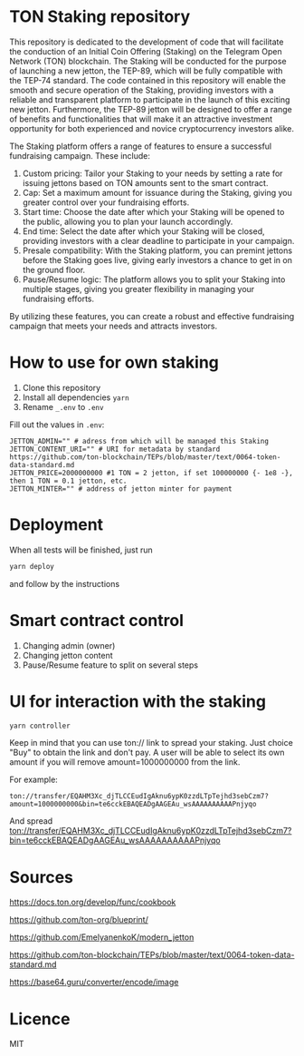 # TON Staking repository

This repository is dedicated to the development of code that will facilitate the conduction of an Initial Coin Offering (Staking) on the Telegram Open Network (TON) blockchain. The Staking will be conducted for the purpose of launching a new jetton, the TEP-89, which will be fully compatible with the TEP-74 standard. The code contained in this repository will enable the smooth and secure operation of the Staking, providing investors with a reliable and transparent platform to participate in the launch of this exciting new jetton. Furthermore, the TEP-89 jetton will be designed to offer a range of benefits and functionalities that will make it an attractive investment opportunity for both experienced and novice cryptocurrency investors alike.

The Staking platform offers a range of features to ensure a successful fundraising campaign. These include:

1. Custom pricing: Tailor your Staking to your needs by setting a rate for issuing jettons based on TON amounts sent to the smart contract.
2. Cap: Set a maximum amount for issuance during the Staking, giving you greater control over your fundraising efforts.
3. Start time: Choose the date after which your Staking will be opened to the public, allowing you to plan your launch accordingly.
4. End time: Select the date after which your Staking will be closed, providing investors with a clear deadline to participate in your campaign.
5. Presale compatibility: With the Staking platform, you can premint jettons before the Staking goes live, giving early investors a chance to get in on the ground floor.
6. Pause/Resume logic: The platform allows you to split your Staking into multiple stages, giving you greater flexibility in managing your fundraising efforts.

By utilizing these features, you can create a robust and effective fundraising campaign that meets your needs and attracts investors.

# How to use for own staking

1. Clone this repository
2. Install all dependencies ```yarn```
3. Rename `_.env` to `.env`

Fill out the values in `.env`:

```
JETTON_ADMIN="" # adress from which will be managed this Staking
JETTON_CONTENT_URI="" # URI for metadata by standard https://github.com/ton-blockchain/TEPs/blob/master/text/0064-token-data-standard.md
JETTON_PRICE=2000000000 #1 TON = 2 jetton, if set 100000000 {- 1e8 -}, then 1 TON = 0.1 jetton, etc.
JETTON_MINTER="" # address of jetton minter for payment
```


# Deployment

When all tests will be finished, just run

```js
yarn deploy
```

and follow by the instructions

# Smart contract control

1. Changing admin (owner)
2. Changing jetton content
3. Pause/Resume feature to split on several steps

# UI for interaction with the staking

```js
yarn controller
```

Keep in mind that you can use ton:// link to spread your staking. Just choice "Buy" to obtain the link and don't pay. A user will be able to select its own amount if you will remove amount=1000000000 from the link.

For example:

```
ton://transfer/EQAHM3Xc_djTLCCEudIgAknu6ypK0zzdLTpTejhd3sebCzm7?amount=1000000000&bin=te6cckEBAQEADgAAGEAu_wsAAAAAAAAAAPnjyqo
```

And spread [ton://transfer/EQAHM3Xc_djTLCCEudIgAknu6ypK0zzdLTpTejhd3sebCzm7?bin=te6cckEBAQEADgAAGEAu_wsAAAAAAAAAAPnjyqo](ton://transfer/EQAHM3Xc_djTLCCEudIgAknu6ypK0zzdLTpTejhd3sebCzm7?bin=te6cckEBAQEADgAAGEAu_wsAAAAAAAAAAPnjyqo)

# Sources

https://docs.ton.org/develop/func/cookbook

https://github.com/ton-org/blueprint/

https://github.com/EmelyanenkoK/modern_jetton

https://github.com/ton-blockchain/TEPs/blob/master/text/0064-token-data-standard.md

https://base64.guru/converter/encode/image

# Licence

MIT